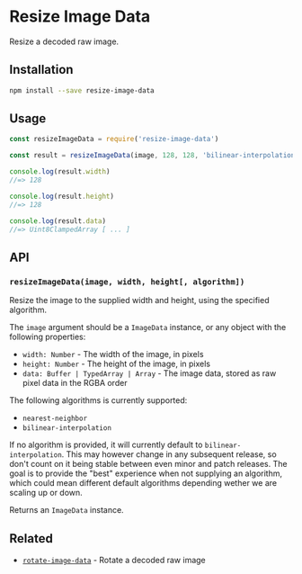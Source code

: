# Resize Image Data

Resize a decoded raw image.

## Installation

```sh
npm install --save resize-image-data
```

## Usage

```js
const resizeImageData = require('resize-image-data')

const result = resizeImageData(image, 128, 128, 'bilinear-interpolation')

console.log(result.width)
//=> 128

console.log(result.height)
//=> 128

console.log(result.data)
//=> Uint8ClampedArray [ ... ]
```

## API

### `resizeImageData(image, width, height[, algorithm])`

Resize the image to the supplied width and height, using the specified algorithm.

The `image` argument should be a `ImageData` instance, or any object with the following properties:

- `width: Number` - The width of the image, in pixels
- `height: Number` - The height of the image, in pixels
- `data: Buffer | TypedArray | Array` - The image data, stored as raw pixel data in the RGBA order

The following algorithms is currently supported:

- `nearest-neighbor`
- `bilinear-interpolation`

If no algorithm is provided, it will currently default to `bilinear-interpolation`. This may however change in any subsequent release, so don't count on it being stable between even minor and patch releases. The goal is to provide the "best" experience when not supplying an algorithm, which could mean different default algorithms depending wether we are scaling up or down.

Returns an `ImageData` instance.

## Related

- [`rotate-image-data`](https://github.com/LinusU/rotate-image-data) - Rotate a decoded raw image
